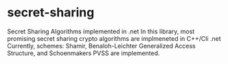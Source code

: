 # secret-sharing
Secret Sharing Algorithms implemented in .net
In this library, most promising secret sharing crypto algorithms are implmeneted in C++/Cli .net
Currently, schemes: Shamir, Benaloh-Leichter Generalized Access Structure, and Schoenmakers PVSS are implemented.

